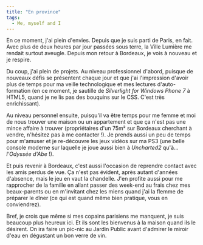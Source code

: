 ```yaml
---
title: "En province"
tags:
  - Me, myself and I
---
```


En ce moment, j'ai plein d'envies. Depuis que je suis parti de Paris, en fait. Avec plus de deux heures par jour passées sous terre, la Ville Lumière me rendait surtout aveugle. Depuis mon retour à Bordeaux, je vois à nouveau et je respire.

<!-- more -->

Du coup, j'ai plein de projets. Au niveau professionnel d'abord, puisque de nouveaux défis se présentent chaque jour et que j'ai l'impression d'avoir plus de temps pour ma veille technologique et mes lectures d'auto-formation (en ce moment, je sautille de <em lang="en">Silverlight for Windows Phone 7</em> à HTML5, quand je ne lis pas des bouquins sur le CSS. C'est très enrichissant).

Au niveau personnel ensuite, puisqu'il va être temps pour me femme et moi de nous trouver une maison ou un appartement et que ça n'est pas une mince affaire à trouver (propriétaires d'un 75m² sur Bordeaux cherchant à vendre, n'hésitez pas à me contacter&nbsp;!). Je prends aussi un peu de temps pour m'amuser et je re-découvre les jeux vidéos sur ma PS3 (une belle console moderne sur laquelle je joue aussi bien à *Uncharted2* qu'à… *l'Odyssée d'Abe*&nbsp;!).

Et puis revenir à Bordeaux, c'est aussi l'occasion de reprendre contact avec les amis perdus de vue. Ça n'est pas évident, après autant d'années d'absence, mais le jeu en vaut la chandelle. J'en profite aussi pour me rapprocher de la famille en allant passer des week-end au frais chez mes beaux-parents ou en m'invitant chez les miens quand j'ai la flemme de préparer le dîner (ce qui est quand même bien pratique, vous en conviendrez).

Bref, je crois que même si mes copains parisiens me manquent, je suis beaucoup plus heureux ici. Et ils sont les bienvenus à la maison quand ils le désirent. On ira faire un pic-nic au Jardin Public avant d'admirer le miroir d'eau en dégustant un bon verre de vin.

